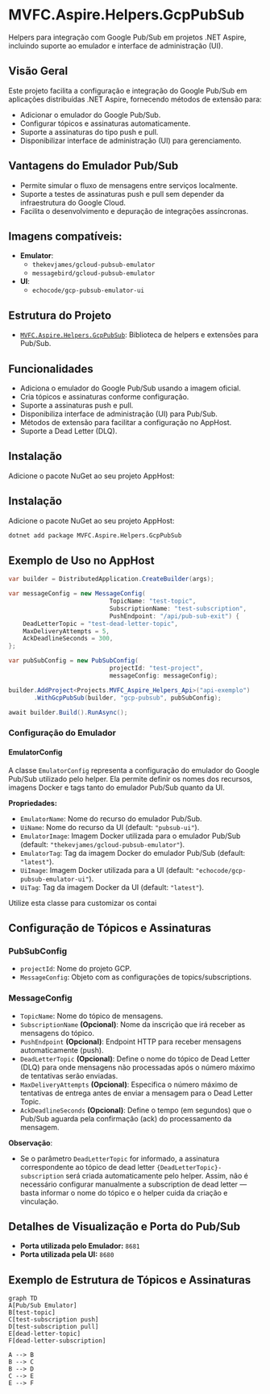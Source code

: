 # MVFC.Aspire.Helpers.GcpPubSub

Helpers para integração com Google Pub/Sub em projetos .NET Aspire, incluindo suporte ao emulador e interface de administração (UI).

## Visão Geral

Este projeto facilita a configuração e integração do Google Pub/Sub em aplicações distribuídas .NET Aspire, fornecendo métodos de extensão para:

- Adicionar o emulador do Google Pub/Sub.
- Configurar tópicos e assinaturas automaticamente.
- Suporte a assinaturas do tipo push e pull.
- Disponibilizar interface de administração (UI) para gerenciamento.

## Vantagens do Emulador Pub/Sub

- Permite simular o fluxo de mensagens entre serviços localmente.
- Suporte a testes de assinaturas push e pull sem depender da infraestrutura do Google Cloud.
- Facilita o desenvolvimento e depuração de integrações assíncronas.

## Imagens compatíveis:
 - **Emulator**:
   - `thekevjames/gcloud-pubsub-emulator`
   - `messagebird/gcloud-pubsub-emulator`
 - **UI**:
   - `echocode/gcp-pubsub-emulator-ui`

## Estrutura do Projeto

- [`MVFC.Aspire.Helpers.GcpPubSub`](MVFC.Aspire.Helpers.GcpPubSub.csproj): Biblioteca de helpers e extensões para Pub/Sub.

## Funcionalidades

- Adiciona o emulador do Google Pub/Sub usando a imagem oficial.
- Cria tópicos e assinaturas conforme configuração.
- Suporte a assinaturas push e pull.
- Disponibiliza interface de administração (UI) para Pub/Sub.
- Métodos de extensão para facilitar a configuração no AppHost.
- Suporte a Dead Letter (DLQ).

## Instalação

Adicione o pacote NuGet ao seu projeto AppHost:

## Instalação

Adicione o pacote NuGet ao seu projeto AppHost:

```sh
dotnet add package MVFC.Aspire.Helpers.GcpPubSub
```

## Exemplo de Uso no AppHost

```csharp
var builder = DistributedApplication.CreateBuilder(args);

var messageConfig = new MessageConfig(
                            TopicName: "test-topic",
                            SubscriptionName: "test-subscription",
                            PushEndpoint: "/api/pub-sub-exit") {
    DeadLetterTopic = "test-dead-letter-topic",
    MaxDeliveryAttempts = 5,
    AckDeadlineSeconds = 300,
};

var pubSubConfig = new PubSubConfig(
                            projectId: "test-project",
                            messageConfig: messageConfig);

builder.AddProject<Projects.MVFC_Aspire_Helpers_Api>("api-exemplo")
       .WithGcpPubSub(builder, "gcp-pubsub", pubSubConfig);

await builder.Build().RunAsync();
```

### Configuração do Emulador

#### EmulatorConfig

A classe `EmulatorConfig` representa a configuração do emulador do Google Pub/Sub utilizado pelo helper. Ela permite definir os nomes dos recursos, imagens Docker e tags tanto do emulador Pub/Sub quanto da UI.

**Propriedades:**
- `EmulatorName`: Nome do recurso do emulador Pub/Sub.
- `UiName`: Nome do recurso da UI (default: `"pubsub-ui"`).
- `EmulatorImage`: Imagem Docker utilizada para o emulador Pub/Sub (default: `"thekevjames/gcloud-pubsub-emulator"`).
- `EmulatorTag`: Tag da imagem Docker do emulador Pub/Sub (default: `"latest"`).
- `UiImage`: Imagem Docker utilizada para a UI (default: `"echocode/gcp-pubsub-emulator-ui"`).
- `UiTag`: Tag da imagem Docker da UI (default: `"latest"`).

Utilize esta classe para customizar os contai

## Configuração de Tópicos e Assinaturas

### PubSubConfig

- `projectId`: Nome do projeto GCP.
- `MessageConfig`: Objeto com as configurações de topics/subscriptions.

### MessageConfig

- `TopicName`: Nome do tópico de mensagens.
- `SubscriptionName` **(Opcional)**: Nome da inscrição que irá receber as mensagens do tópico.
- `PushEndpoint` **(Opcional)**: Endpoint HTTP para receber mensagens automaticamente (push).
- `DeadLetterTopic` **(Opcional)**: Define o nome do tópico de Dead Letter (DLQ) para onde mensagens não processadas após o número máximo de tentativas serão enviadas.
- `MaxDeliveryAttempts` **(Opcional)**: Especifica o número máximo de tentativas de entrega antes de enviar a mensagem para o Dead Letter Topic.
- `AckDeadlineSeconds` **(Opcional)**: Define o tempo (em segundos) que o Pub/Sub aguarda pela confirmação (ack) do processamento da mensagem.

**Observação**:

- Se o parâmetro `DeadLetterTopic` for informado, a assinatura correspondente ao tópico de dead letter `{DeadLetterTopic}-subscription` será criada automaticamente pelo helper.
Assim, não é necessário configurar manualmente a subscription de dead letter — basta informar o nome do tópico e o helper cuida da criação e vinculação.

## Detalhes de Visualização e Porta do Pub/Sub

- **Porta utilizada pelo Emulador:** `8681`
- **Porta utilizada pela UI:** `8680`

## Exemplo de Estrutura de Tópicos e Assinaturas

```mermaid
graph TD
A[Pub/Sub Emulator]
B[test-topic]
C[test-subscription push]
D[test-subscription pull]
E[dead-letter-topic]
F[dead-letter-subscription]

A --> B
B --> C
B --> D
C --> E
E --> F
```
